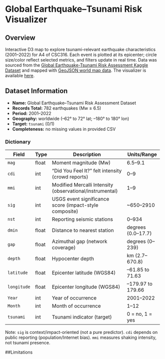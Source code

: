 #  Global Earthquake–Tsunami Risk Visualizer

## Overview
Interactive D3 map to explore tsunami-relevant earthquake characteristics (2001–2022) for A4 of CSC316. Each event is plotted at its epicenter; circle size/color reflect selected metrics, and filters update in real time. Data was sourced from the [Global Earthquake-Tsunami Risk Assessment Kaggle Dataset](https://www.kaggle.com/datasets/ahmeduzaki/global-earthquake-tsunami-risk-assessment-dataset?resource=download) and mapped with [GeoJSON world map data](https://geojson-maps.kyd.au/). The visualizer is available [here](https://karenrni.github.io/Earthquake-Tsunami-Risk-Visualizer/).


## Dataset Information

* **Name:** Global Earthquake–Tsunami Risk Assessment Dataset
* **Records Total:** 782 earthquakes (Mw ≥ 6.5)
* **Period:** 2001–2022
* **Geography:** worldwide (–62° to 72° lat; –180° to 180° lon)
* **Target:** `tsunami` (0/1)
* **Completeness:** no missing values in provided CSV

### Dictionary

| Field       | Type  | Description                                              | Units/Range        |
| ----------- | ----- | -------------------------------------------------------- | ------------------ |
| `mag`       | float | Moment magnitude (Mw)                                    | 6.5–9.1            |
| `cdi`       | int   | “Did You Feel It?” felt intensity (crowd reports)        | 0–9                |
| `mmi`       | int   | Modified Mercalli Intensity (observational/instrumental) | 1–9                |
| `sig`       | int   | USGS event significance score (impact-style composite)   | ~650–2910          |
| `nst`       | int   | Reporting seismic stations                               | 0–934              |
| `dmin`      | float | Distance to nearest station                              | degrees (0.0–17.7) |
| `gap`       | float | Azimuthal gap (network coverage)                         | degrees (0–239)    |
| `depth`     | float | Hypocenter depth                                         | km (2.7–670.8)     |
| `latitude`  | float | Epicenter latitude (WGS84)                               | –61.85 to 71.63    |
| `longitude` | float | Epicenter longitude (WGS84)                              | –179.97 to 179.66  |
| `Year`      | int   | Year of occurrence                                       | 2001–2022          |
| `Month`     | int   | Month of occurrence                                      | 1–12               |
| `tsunami`   | int   | Tsunami indicator (target)                               | 0 = no, 1 = yes    |

Note: `sig` is context/impact-oriented (not a pure predictor). `cdi` depends on public reporting (population/Internet bias). `mmi` measures shaking intensity, not tsunami presence.

##Limitations
